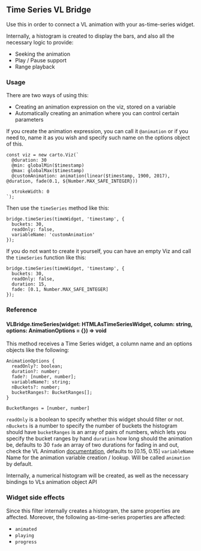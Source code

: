 ## Time Series VL Bridge

Use this in order to connect a VL animation with your as-time-series widget.

Internally, a histogram is created to display the bars, and also all the necessary logic to provide:

- Seeking the animation
- Play / Pause support
- Range playback

### Usage

There are two ways of using this:

- Creating an animation expression on the viz, stored on a variable
- Automatically creating an animation where you can control certain parameters

If you create the animation expression, you can call it `@animation` or if you need to, name it as you wish and specify such name on the options object of this.

```
const viz = new carto.Viz(`
  @duration: 30
  @min: globalMin($timestamp)
  @max: globalMax($timestamp)
  @customAnimation: animation(linear($timestamp, 1900, 2017), @duration, fade(0.1, ${Number.MAX_SAFE_INTEGER}))

  strokeWidth: 0
`);
```

Then use the `timeSeries` method like this:

```
bridge.timeSeries(timeWidget, 'timestamp', {
  buckets: 30,
  readOnly: false,
  variableName: 'customAnimation'
});
```

If you do not want to create it yourself, you can have an empty Viz and call the `timeSeries` function like this:

```
bridge.timeSeries(timeWidget, 'timestamp', {
  buckets: 30,
  readOnly: false,
  duration: 15,
  fade: [0.1, Number.MAX_SAFE_INTEGER]
});
```

### Reference

#### VLBridge.timeSeries(widget: HTMLAsTimeSeriesWidget, column: string, options: AnimationOptions = {}) => void

This method receives a Time Series widget, a column name and an options objects like the following:

```
AnimationOptions {
  readOnly?: boolean;
  duration?: number;
  fade?: [number, number];
  variableName?: string;
  nBuckets?: number;
  bucketRanges?: BucketRanges[];
}

BucketRanges = [number, number]
```

`readOnly` is a boolean to specify whether this widget should filter or not.
`nBuckets` is a number to specify the number of buckets the histogram should have
`bucketRanges` is an array of pairs of numbers, which lets you specify the bucket ranges by hand
`duration` how long should the animation be, defaults to 30
`fade` an array of two durations for fading in and out, check the VL Animation [documentation](https://carto.com/developers/carto-vl/reference/#cartoexpressionsanimation), defaults to [0.15, 0.15]
`variableName` Name for the animation variable creation / lookup. Will be called `animation` by default.

Internally, a numerical histogram will be created, as well as the necessary bindings to VLs animation object API

### Widget side effects

Since this filter internally creates a histogram, the same properties are affected. Moreover, the following as-time-series properties are affected:

- `animated`
- `playing`
- `progress`
